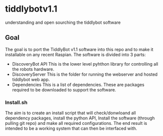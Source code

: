 # tiddlybotv1.1
understanding and open sourching the tiddlybot software

## Goal  
The goal is to port the TiddlyBot v1.1 software into this repo and to make it installable on any recent Raspian.  The software is divided into 3 parts:

* DiscoveryBot API
This is the lower level pyhthon library for controlling all the robots hardware.
* DiscoveryServer
This is the folder for running the webserver and hosted tiddlybot web app.
* Dependencies 
This is a list of dependencies.  These are packages required to be downloaded to support the software.

### Install.sh
The aim is to create an install script that will check/donwloand all dependency packages, install the python API, Install the software (through pulling git repo) and make all required configurations.  The end result is intended to be a working system that can then be interfaced with. 
